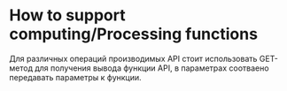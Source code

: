 # How to support computing/Processing functions

Для различных операций производимых API стоит использовать GET-метод для получения вывода функции API, в параметрах соотваено передавать параметры к функции.


